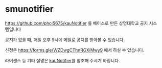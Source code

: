 # smunotifier
https://github.com/phoi5675/kauNotifier 를 베이스로 만든 상명대학교 공지 시스템입니다

공지가 있을 때, 매일 오후 9시에 메일로 공지를 받아볼 수 있습니다.



신청은 https://forms.gle/WZDwgCThnRGXiMwy9 에서 하실 수 있습니다.

라이센스 등 기타 설명은 [kauNotifier](https://github.com/phoi5675/kauNotifier)를 참조해 주시기 바랍니다.
